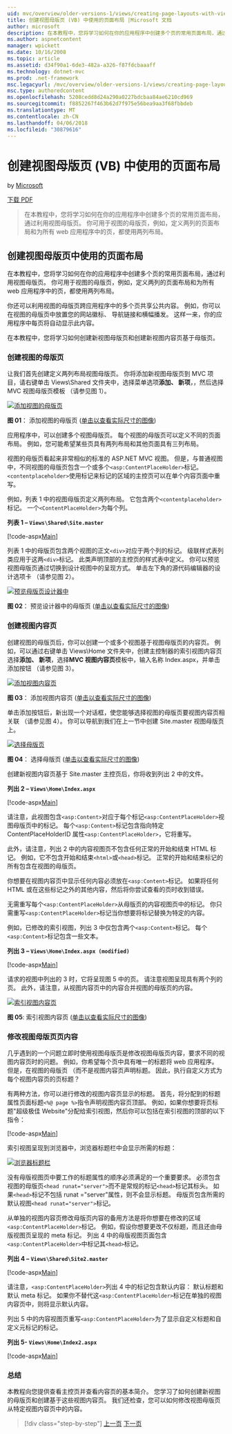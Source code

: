 ```yaml
---
uid: mvc/overview/older-versions-1/views/creating-page-layouts-with-view-master-pages-vb
title: 创建视图母版页 (VB) 中使用的页面布局 |Microsoft 文档
author: microsoft
description: 在本教程中，您将学习如何在你的应用程序中创建多个页的常用页面布局，通过利用视图母版页。 你可以使用...
ms.author: aspnetcontent
manager: wpickett
ms.date: 10/16/2008
ms.topic: article
ms.assetid: d34f90a1-6de3-482a-a326-f87fdcbaaaff
ms.technology: dotnet-mvc
ms.prod: .net-framework
msc.legacyurl: /mvc/overview/older-versions-1/views/creating-page-layouts-with-view-master-pages-vb
msc.type: authoredcontent
ms.openlocfilehash: 5208cedd8d24a290a0227bdcbaa84ae6210cd969
ms.sourcegitcommit: f8852267f463b62d7f975e56bea9aa3f68fbbdeb
ms.translationtype: MT
ms.contentlocale: zh-CN
ms.lasthandoff: 04/06/2018
ms.locfileid: "30879616"
---
```

<a name="creating-page-layouts-with-view-master-pages-vb"></a>创建视图母版页 (VB) 中使用的页面布局
====================
by [Microsoft](https://github.com/microsoft)

[下载 PDF](http://download.microsoft.com/download/e/f/3/ef3f2ff6-7424-48f7-bdaa-180ef64c3490/ASPNET_MVC_Tutorial_12_VB.pdf)

> 在本教程中，您将学习如何在你的应用程序中创建多个页的常用页面布局，通过利用视图母版页。 你可用于视图的母版页，例如，定义两列的页面布局和为所有 web 应用程序中的页，都使用两列布局。


## <a name="creating-page-layouts-with-view-master-pages"></a>创建视图母版页中使用的页面布局

在本教程中，您将学习如何在你的应用程序中创建多个页的常用页面布局，通过利用视图母版页。 你可用于视图的母版页，例如，定义两列的页面布局和为所有 web 应用程序中的页，都使用两列布局。

你还可以利用视图的母版页跨应用程序中的多个页共享公共内容。 例如，你可以在视图的母版页中放置您的网站徽标、 导航链接和横幅播发。 这样一来，你的应用程序中每页将自动显示此内容。

在本教程中，您将学习如何创建新视图母版页和创建新视图内容页基于母版页。

### <a name="creating-a-view-master-page"></a>创建视图的母版页

让我们首先创建定义两列布局视图母版页。 你将添加新视图母版页到 MVC 项目，请右键单击 Views\Shared 文件夹中，选择菜单选项**添加、 新项**，，然后选择 MVC 视图母版页模板 （请参见图 1）。


[![添加视图的母版页](creating-page-layouts-with-view-master-pages-vb/_static/image2.png)](creating-page-layouts-with-view-master-pages-vb/_static/image1.png)

**图 01**： 添加视图的母版页 ([单击以查看实际尺寸的图像](creating-page-layouts-with-view-master-pages-vb/_static/image3.png))


应用程序中，可以创建多个视图母版页。 每个视图的母版页可以定义不同的页面布局。 例如，您可能希望某些页具有两列布局和其他页面具有三列布局。

视图的母版页看起来非常相似的标准的 ASP.NET MVC 视图。 但是，与普通视图中，不同视图的母版页包含一个或多个`<asp:ContentPlaceHolder>`标记。 `<contentplaceholder>`使用标记来标记的区域的主控页可以在单个内容页面中重写。

例如，列表 1 中的视图母版页定义两列布局。 它包含两个`<contentplaceholder>`标记。 一个`<ContentPlaceHolder>`为每个列。

**列表 1 – `Views\Shared\Site.master`**

[!code-aspx[Main](creating-page-layouts-with-view-master-pages-vb/samples/sample1.aspx)]

列表 1 中的母版页包含两个视图的正文`<div>`对应于两个列的标记。 级联样式表列类应用于这两`<div>`标记。 此类声明顶部的主控页的样式表中定义。 你可以预览视图母版页通过切换到设计视图中的呈现方式。 单击左下角的源代码编辑器的设计选项卡 （请参见图 2）。


[![预览母版页设计器中](creating-page-layouts-with-view-master-pages-vb/_static/image5.png)](creating-page-layouts-with-view-master-pages-vb/_static/image4.png)

**图 02**： 预览设计器中的母版页 ([单击以查看实际尺寸的图像](creating-page-layouts-with-view-master-pages-vb/_static/image6.png))


### <a name="creating-a-view-content-page"></a>创建视图内容页

创建视图的母版页后，你可以创建一个或多个视图基于视图母版页的内容页。 例如，可以通过右键单击 Views\Home 文件夹中，创建主控制器的索引视图内容页选择**添加、 新项**，选择**MVC 视图内容页**模板中，输入名称 Index.aspx，并单击添加按钮 （请参见图 3）。


[![添加视图内容页](creating-page-layouts-with-view-master-pages-vb/_static/image8.png)](creating-page-layouts-with-view-master-pages-vb/_static/image7.png)

**图 03**： 添加视图内容页 ([单击以查看实际尺寸的图像](creating-page-layouts-with-view-master-pages-vb/_static/image9.png))


单击添加按钮后，新出现一个对话框，使您能够选择视图的母版页要视图内容页相关联 （请参见图 4）。 你可以导航到我们在上一节中创建 Site.master 视图母版页上。


[![选择母版页](creating-page-layouts-with-view-master-pages-vb/_static/image11.png)](creating-page-layouts-with-view-master-pages-vb/_static/image10.png)

**图 04**： 选择母版页 ([单击以查看实际尺寸的图像](creating-page-layouts-with-view-master-pages-vb/_static/image12.png))


创建新视图内容页基于 Site.master 主控页后，你将收到列出 2 中的文件。

**列出 2 – `Views\Home\Index.aspx`**

[!code-aspx[Main](creating-page-layouts-with-view-master-pages-vb/samples/sample2.aspx)]

请注意，此视图包含`<asp:Content>`对应于每个标记`<asp:ContentPlaceHolder>`视图母版页中的标记。 每个`<asp:Content>`标记包含指向特定 ContentPlaceHolderID 属性`<asp:ContentPlaceHolder>`，它将重写。

此外，请注意，列出 2 中的内容视图页不包含任何正常的开始和结束 HTML 标记。 例如，它不包含开始和结束`<html>`或`<head>`标记。 正常的开始和结束标记的所有包含在视图的母版页。

你想要在视图内容页中显示任何内容必须放在`<asp:Content>`标记。 如果将任何 HTML 或在这些标记之外的其他内容，然后将你尝试查看的页时收到错误。

无需重写每个`<asp:ContentPlaceHolder>`从母版页的内容视图页中的标记。 你只需重写`<asp:ContentPlaceHolder>`标记当你想要将标记替换为特定的内容。

例如，已修改的索引视图，列出 3 中仅包含两个`<asp:Content>`标记。 每个`<asp:Content>`标记包含一些文本。

**列出 3 – `Views\Home\Index.aspx (modified)`**

[!code-aspx[Main](creating-page-layouts-with-view-master-pages-vb/samples/sample3.aspx)]

请求的视图中列出的 3 时，它将呈现图 5 中的页。 请注意视图呈现具有两个列的页。 此外，请注意，从视图内容页中的内容合并视图的母版页的内容。


[![索引视图内容页](creating-page-layouts-with-view-master-pages-vb/_static/image14.png)](creating-page-layouts-with-view-master-pages-vb/_static/image13.png)

**图 05**: 索引视图内容页 ([单击以查看实际尺寸的图像](creating-page-layouts-with-view-master-pages-vb/_static/image15.png))


### <a name="modifying-view-master-page-content"></a>修改视图母版页页内容

几乎遇到的一个问题立即时使用视图母版页是修改视图母版页内容，要求不同的视图内容页时的问题。 例如，你希望每个页中具有唯一的标题将 web 应用程序。 但是，在视图的母版页 （而不是视图内容页声明标题。 因此，执行自定义方式为每个视图内容页的页标题？

有两种方法，你可以进行修改的视图内容页显示的标题。 首先，将分配到的标题属性页面标题`<%@ page %>`指令声明视图内容页顶部。 例如，如果你想要将页标题"超级极佳 Website"分配给索引视图，然后你可以包括在索引视图的顶部的以下指令：

[!code-aspx[Main](creating-page-layouts-with-view-master-pages-vb/samples/sample4.aspx)]

索引视图呈现到浏览器中，浏览器标题栏中会显示所需的标题：


[![浏览器标题栏](creating-page-layouts-with-view-master-pages-vb/_static/image17.png)](creating-page-layouts-with-view-master-pages-vb/_static/image16.png)


没有母版视图页中要工作的标题属性的顺序必须满足的一个重要要求。 必须包含视图的母版页`<head runat="server">`而不是常规的标记`<head>`标记其标头。 如果`<head>`标记不包括 runat ="server"属性，则不会显示标题。 母版页包含所需的默认视图`<head runat="server">`标记。

从单独的视图内容页修改母版页内容的备用方法是将你想要在修改的区域`<asp:ContentPlaceHolder>`标记。 例如，假设你想要更改不仅标题，而且还由母版视图页呈现的 meta 标记。 列出 4 中的母版视图页面包含`<asp:ContentPlaceHolder>`中标记其`<head>`标记。

**列出 4 – `Views\Shared\Site2.master`**

[!code-aspx[Main](creating-page-layouts-with-view-master-pages-vb/samples/sample5.aspx)]

请注意，`<asp:ContentPlaceHolder>`列出 4 中的标记包含默认内容： 默认标题和默认 meta 标记。 如果你不替代这`<asp:ContentPlaceHolder>`标记在单独的视图内容页中，则将显示默认内容。

列出 5 中的内容视图页重写`<asp:ContentPlaceHolder>`为了显示自定义标题和自定义元标记的标记。

**列出 5- `Views\Home\Index2.aspx`**

[!code-aspx[Main](creating-page-layouts-with-view-master-pages-vb/samples/sample6.aspx)]

### <a name="summary"></a>总结

本教程向您提供查看主控页并查看内容页的基本简介。 您学习了如何创建新视图的母版页和创建基于这些视图内容页。 我们还检查，您可以如何修改视图母版页从特定视图内容页中的内容。

> [!div class="step-by-step"]
> [上一页](using-the-tagbuilder-class-to-build-html-helpers-vb.md)
> [下一页](passing-data-to-view-master-pages-vb.md)
